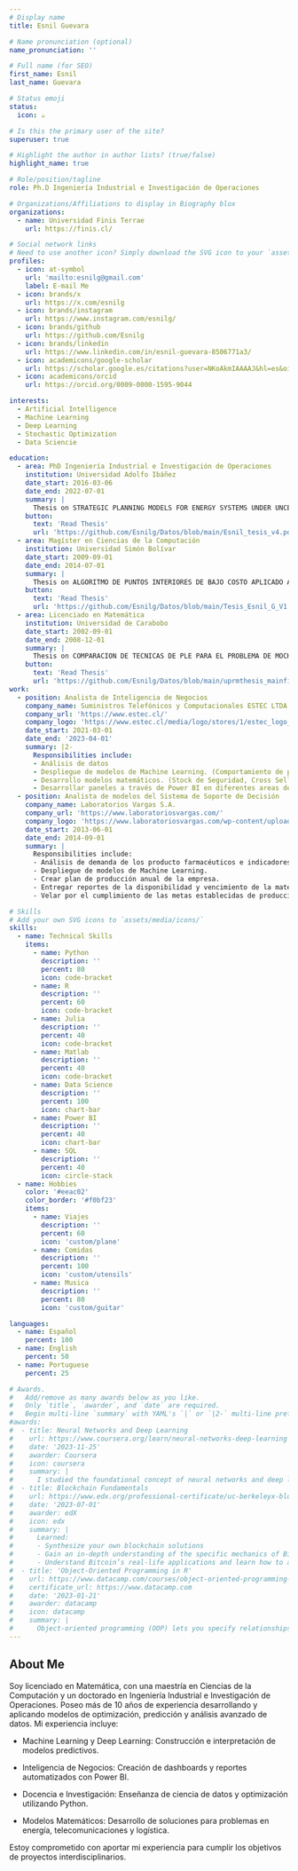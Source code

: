 ```yaml
---
# Display name
title: Esnil Guevara

# Name pronunciation (optional)
name_pronunciation: ''

# Full name (for SEO)
first_name: Esnil
last_name: Guevara

# Status emoji
status:
  icon: ☕️

# Is this the primary user of the site?
superuser: true

# Highlight the author in author lists? (true/false)
highlight_name: true

# Role/position/tagline
role: Ph.D Ingeniería Industrial e Investigación de Operaciones

# Organizations/Affiliations to display in Biography blox
organizations:
  - name: Universidad Finis Terrae
    url: https://finis.cl/

# Social network links
# Need to use another icon? Simply download the SVG icon to your `assets/media/icons/` folder.
profiles:
  - icon: at-symbol
    url: 'mailto:esnilg@gmail.com'
    label: E-mail Me
  - icon: brands/x
    url: https://x.com/esnilg
  - icon: brands/instagram
    url: https://www.instagram.com/esnilg/
  - icon: brands/github
    url: https://github.com/Esnilg
  - icon: brands/linkedin
    url: https://www.linkedin.com/in/esnil-guevara-8506771a3/
  - icon: academicons/google-scholar
    url: https://scholar.google.es/citations?user=NKoAkmIAAAAJ&hl=es&oi=ao
  - icon: academicons/orcid
    url: https://orcid.org/0009-0000-1595-9044

interests:
  - Artificial Intelligence
  - Machine Learning
  - Deep Learning
  - Stochastic Optimization
  - Data Sciencie

education:
  - area: PhD Ingeniería Industrial e Investigación de Operaciones
    institution: Universidad Adolfo Ibáñez
    date_start: 2016-03-06
    date_end: 2022-07-01
    summary: |
      Thesis on STRATEGIC PLANNING MODELS FOR ENERGY SYSTEMS UNDER UNCERTINTY. Supervised by [Tito Homem-de-Mello](https://negocios.uai.cl/profesor/tito-homem-mello/) and [Frédéric Babonneau](https://www.linkedin.com/in/babonneau/?originalSubdomain=cl).
    button:
      text: 'Read Thesis'
      url: 'https://github.com/Esnilg/Datos/blob/main/Esnil_tesis_v4.pdf'
  - area: Magíster en Ciencias de la Computación
    institution: Universidad Simón Bolívar
    date_start: 2009-09-01
    date_end: 2014-07-01
    summary: |
      Thesis on ALGORITMO DE PUNTOS INTERIORES DE BAJO COSTO APLICADO AL PROBLEMA DE MÁQUINAS DE SOPORTE VECTORIAL. Supervised by [Maria D. Gonzalez-Lima](https://www.researchgate.net/profile/Maria-Gonzalez-Lima).
    button:
      text: 'Read Thesis'
      url: 'https://github.com/Esnilg/Datos/blob/main/Tesis_Esnil_G_V1.pdf'
  - area: Licenciado en Matemática
    institution: Universidad de Carabobo
    date_start: 2002-09-01
    date_end: 2008-12-01
    summary: |
      Thesis on COMPARACION DE TECNICAS DE PLE PARA EL PROBLEMA DE MOCHILA MULTIPLE CON COLORES CON APLICACION A LA DISTRIBUCION DE VEHICULOS NUEVOS EN VENEZUELA. Supervised by [Victor Griffin](https://www.researchgate.net/profile/Victor-Griffin-2).
    button:
      text: 'Read Thesis'
      url: 'https://github.com/Esnilg/Datos/blob/main/uprmthesis_mainfile_esp.pdf'
work:
  - position: Analista de Inteligencia de Negocios
    company_name: Suministros Telefónicos y Computacionales ESTEC LTDA
    company_url: 'https://www.estec.cl/'
    company_logo: 'https://www.estec.cl/media/logo/stores/1/estec_logo_G.png'
    date_start: 2021-03-01
    date_end: '2023-04-01'
    summary: |2-
      Responsibilities include:
      - Análisis de datos
      - Despliegue de modelos de Machine Learning. (Comportamiento de pago de los clientes, Forecasting) 
      - Desarrollo modelos matemáticos. (Stock de Seguridad, Cross Selling, Supply Chain, Slotting, Proyección de inventario)
      - Desarrollar paneles a través de Power BI en diferentes areas de la empresa.
  - position: Analista de modelos del Sistema de Soporte de Decisión
    company_name: Laboratorios Vargas S.A.
    company_url: 'https://www.laboratoriosvargas.com/'
    company_logo: 'https://www.laboratoriosvargas.com/wp-content/uploads/2021/01/Logo-Footer-Shadow.png'
    date_start: 2013-06-01
    date_end: 2014-09-01
    summary: |
      Responsibilities include:
      - Análisis de demanda de los producto farmacéuticos e indicadores de ventas
      - Despliegue de modelos de Machine Learning.
      - Crear plan de producción anual de la empresa. 
      - Entregar reportes de la disponibilidad y vencimiento de la materia prima.
      - Velar por el cumplimiento de las metas establecidas de producción.

# Skills
# Add your own SVG icons to `assets/media/icons/`
skills:
  - name: Technical Skills
    items:
      - name: Python
        description: ''
        percent: 80
        icon: code-bracket
      - name: R
        description: ''
        percent: 60
        icon: code-bracket
      - name: Julia
        description: ''
        percent: 40
        icon: code-bracket
      - name: Matlab
        description: ''
        percent: 40
        icon: code-bracket
      - name: Data Science
        description: ''
        percent: 100
        icon: chart-bar
      - name: Power BI
        description: ''
        percent: 40
        icon: chart-bar
      - name: SQL
        description: ''
        percent: 40
        icon: circle-stack
  - name: Hobbies
    color: '#eeac02'
    color_border: '#f0bf23'
    items:
      - name: Viajes
        description: ''
        percent: 60
        icon: 'custom/plane'
      - name: Comidas
        description: ''
        percent: 100
        icon: 'custom/utensils'
      - name: Musica
        description: ''
        percent: 80
        icon: 'custom/guitar'

languages:
  - name: Español
    percent: 100
  - name: English
    percent: 50
  - name: Portuguese
    percent: 25

# Awards.
#   Add/remove as many awards below as you like.
#   Only `title`, `awarder`, and `date` are required.
#   Begin multi-line `summary` with YAML's `|` or `|2-` multi-line prefix and indent 2 spaces below.
#awards:
#  - title: Neural Networks and Deep Learning
#    url: https://www.coursera.org/learn/neural-networks-deep-learning
#    date: '2023-11-25'
#    awarder: Coursera
#    icon: coursera
#    summary: |
#      I studied the foundational concept of neural networks and deep learning. By the end, I was familiar with the significant technological trends driving the rise of deep learning; build, train, and apply fully connected deep neural networks; implement efficient (vectorized) neural networks; identify key parameters in a neural network’s architecture; and apply deep learning to your own applications.
#  - title: Blockchain Fundamentals
#    url: https://www.edx.org/professional-certificate/uc-berkeleyx-blockchain-fundamentals
#    date: '2023-07-01'
#    awarder: edX
#    icon: edx
#    summary: |
#      Learned:
#      - Synthesize your own blockchain solutions
#      - Gain an in-depth understanding of the specific mechanics of Bitcoin
#      - Understand Bitcoin’s real-life applications and learn how to attack and destroy Bitcoin, Ethereum, smart contracts and Dapps, and alternatives to Bitcoin’s Proof-of-Work consensus algorithm
#  - title: 'Object-Oriented Programming in R'
#    url: https://www.datacamp.com/courses/object-oriented-programming-with-s3-and-r6-in-r
#    certificate_url: https://www.datacamp.com
#    date: '2023-01-21'
#    awarder: datacamp
#    icon: datacamp
#    summary: |
#      Object-oriented programming (OOP) lets you specify relationships between functions and the objects that they can act on, helping you manage complexity in your code. This is an intermediate level course, providing an introduction to OOP, using the S3 and R6 systems. S3 is a great day-to-day R programming tool that simplifies some of the functions that you write. R6 is especially useful for industry-specific analyses, working with web APIs, and building GUIs.
---
```


## About Me

Soy licenciado en Matemática, con una maestría en Ciencias de la Computación y un doctorado en Ingeniería Industrial e Investigación de Operaciones. Poseo más de 10 años de experiencia desarrollando y aplicando modelos de optimización, predicción y
análisis avanzado de datos. Mi experiencia incluye:


- Machine Learning y Deep Learning: Construcción e interpretación de modelos predictivos.

- Inteligencia de Negocios: Creación de dashboards y reportes automatizados con Power BI.

- Docencia e Investigación: Enseñanza de ciencia de datos y optimización utilizando Python.

- Modelos Matemáticos: Desarrollo de soluciones para problemas en energía, telecomunicaciones y logística.

Estoy comprometido con aportar mi experiencia para cumplir los objetivos de proyectos interdisciplinarios.